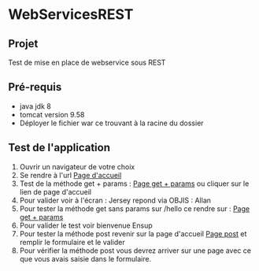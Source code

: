 # WebServicesREST

## Projet

Test de mise en place de webservice sous REST 

## Pré-requis
* java jdk 8
* tomcat version 9.58
* Déployer le fichier war ce trouvant à la racine du dossier


## Test de l'application 
1. Ouvrir un navigateur de votre choix
2. Se rendre à l'url [Page d'accueil](http://localhost:8080/demorestfullws/)
3. Test de la méthode get + params : [Page get + params](http://localhost:8080/demorestfullws/rest/hello/Allan) ou cliquer sur le lien de page d'accueil 
4. Pour valider voir à l'écran : Jersey repond via OBJIS : Allan
5. Pour tester la méthode get sans params sur /hello ce rendre sur : [Page get + params](http://localhost:8080/demorestfullws/rest/hello) 
6. Pour valider le test voir bienvenue Ensup
7. Pour tester la méthode post revenir sur la page d'accueil [Page post](http://localhost:8080/demorestfullws/) et remplir le formulaire et le valider
8. Pour vérifier la méthode post vous devrez arriver sur une page avec ce que vous avais saisie dans le formulaire.

